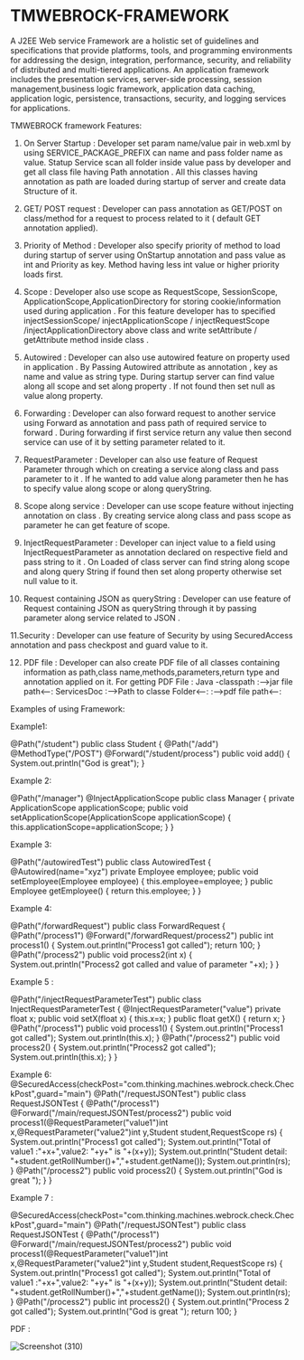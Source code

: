 # TMWEBROCK-FRAMEWORK
A J2EE Web service Framework are a holistic set of guidelines and specifications that provide platforms, tools, and programming
environments for addressing the design, integration, performance, security, and reliability of distributed and multi-tiered
applications. An application framework includes the presentation services, server-side processing, session management,business logic framework, 
application data caching, application logic, persistence, transactions, security, and logging services for applications. 

TMWEBROCK framework Features:

1. On Server  Startup :
Developer set param name/value pair in web.xml  by using SERVICE_PACKAGE_PREFIX can name and pass folder name as value. Statup Service scan all folder inside value pass by developer and get all class file having Path annotation . All this classes having annotation as path are loaded during startup of server and create  data Structure of it.

2. GET/ POST request :
 Developer can pass annotation as GET/POST on class/method for a request to process related to it ( default GET annotation applied).
 
 3. Priority of Method :
 Developer also specify priority of method to load during startup of server using OnStartup annotation and pass value as int and Priority as key. Method having
 less int value or higher priority loads first.
 
 4. Scope :
 Developer also use scope as RequestScope, SessionScope, ApplicationScope,ApplicationDirectory for storing cookie/information used during application .
 For this feature developer has to specified injectSessionScope/ injectApplicationScope / injectRequestScope /injectApplicationDirectory above class
 and write setAttribute / getAttribute method inside class .
 
 5. Autowired :
 Developer can also use autowired feature on property used in application . By Passing Autowired attribute as annotation , key as name and value as string type. During startup server can find value along all scope and set along property . If not found then set null as value along property.
 
 6. Forwarding :
 Developer can also forward request to another service using Forward as annotation and pass path of required service to forward .
 During forwarding if first service return any value then second service can use of it by setting parameter related to it.
 
 7. RequestParameter :
 Developer can also use feature of Request Parameter through which on creating a service along class and pass parameter to it . If he wanted to add 
 value along parameter then  he has to specify value along scope or along  queryString.
 
 8. Scope along service  :
 Developer can use scope feature without injecting annotation on class . By creating service along class and pass scope as parameter he can get feature
 of scope.
 
 9. InjectRequestParameter :
 Developer can inject value to a field using InjectRequestParameter as annotation declared on respective field and pass string to it . On Loaded of class
 server can find string along scope and along query String if found then set along property otherwise set null value to it.
 
 10. Request containing JSON as queryString :
 Developer can use feature of Request containing JSON  as queryString through it by passing parameter along service related to JSON .
 
 11.Security :
 Developer can use feature of Security by using SecuredAccess annotation and pass checkpost and guard value to it.
 
 12. PDF file :
 Developer can also create PDF file of all classes containing information as path,class name,methods,parameters,return type and annotation applied on it.
 For getting PDF File :
 Java -classpath :-->jar file path<--:  ServicesDoc :-->Path to classe Folder<--:  :-->pdf file path<--:
 
 
 Examples of using Framework:
 
 Example1:
 
 @Path("/student")
public class Student
{
@Path("/add")
@MethodType("/POST")
@Forward("/student/process")
public void add()
{
System.out.println("God is great");	
}
 
 Example 2:
 
@Path("/manager")
@InjectApplicationScope
public class Manager
{
private ApplicationScope applicationScope;
public void setApplicationScope(ApplicationScope applicationScope)
{
this.applicationScope=applicationScope;
}
}

Example 3:

@Path("/autowiredTest")
public class AutowiredTest
{
@Autowired(name="xyz")
private Employee employee;
public void setEmployee(Employee employee)
{
this.employee=employee;
}
public Employee getEmployee()
{
return this.employee;
}
}

Example 4: 

@Path("/forwardRequest")
public class ForwardRequest
{
@Path("/process1")
@Forward("/forwardRequest/process2")
public int process1()
{
System.out.println("Process1 got called");
return 100;
}
@Path("/process2")
public void process2(int x)
{
System.out.println("Process2 got called and value of parameter "+x);
}
}

Example 5 :

@Path("/injectRequestParameterTest")
public class InjectRequestParameterTest
{
@InjectRequestParameter("value")
private float x;
public void setX(float x)
{
this.x=x;
}
public float getX()
{
return x;
}
@Path("/process1")
public void process1()
{
System.out.println("Process1 got called");
System.out.println(this.x);
}
@Path("/process2")
public void process2()
{
System.out.println("Process2 got called");
System.out.println(this.x);
}
}

Example 6:
@SecuredAccess(checkPost="com.thinking.machines.webrock.check.CheckPost",guard="main")
@Path("/requestJSONTest")
public class RequestJSONTest
{
@Path("/process1")
@Forward("/main/requestJSONTest/process2")
public void process1(@RequestParameter("value1")int x,@RequestParameter("value2")int y,Student student,RequestScope rs)
{
System.out.println("Process1 got called");
System.out.println("Total of value1 :"+x+",value2: "+y+" is "+(x+y));
System.out.println("Student detail: "+student.getRollNumber()+","+student.getName());
System.out.println(rs);
}
@Path("/process2")
public void process2()
{
System.out.println("God is great ");
}
}

Example 7 :
 
@SecuredAccess(checkPost="com.thinking.machines.webrock.check.CheckPost",guard="main")
@Path("/requestJSONTest")
public class RequestJSONTest
{
@Path("/process1")
@Forward("/main/requestJSONTest/process2")
public void process1(@RequestParameter("value1")int x,@RequestParameter("value2")int y,Student student,RequestScope rs)
{
System.out.println("Process1 got called");
System.out.println("Total of value1 :"+x+",value2: "+y+" is "+(x+y));
System.out.println("Student detail: "+student.getRollNumber()+","+student.getName());
System.out.println(rs);
}
@Path("/process2")
public int  process2()
{
System.out.println("Process 2 got called");
System.out.println("God is great ");
return 100;
}


PDF :

![Screenshot (310)](https://user-images.githubusercontent.com/82231622/200102221-e4625d62-e9b1-499f-ab63-3bac035bd2a3.png)

